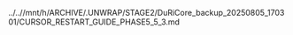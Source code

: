 ../..//mnt/h/ARCHIVE/.UNWRAP/STAGE2/DuRiCore_backup_20250805_170301/CURSOR_RESTART_GUIDE_PHASE5_5_3.md